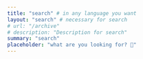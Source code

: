 ```yaml
---
title: "search" # in any language you want
layout: "search" # necessary for search
# url: "/archive"
# description: "Description for search"
summary: "search"
placeholder: "what are you looking for? 👀"
---
```

